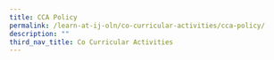 ```yaml
---
title: CCA Policy
permalink: /learn-at-ij-oln/co-curricular-activities/cca-policy/
description: ""
third_nav_title: Co Curricular Activities
---
```

